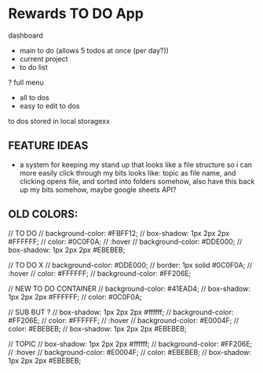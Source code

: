 # Rewards TO DO App

dashboard

- main to do (allows 5 todos at once (per day?))
- current project
- to do list

?
full menu

- all to dos
- easy to edit to dos

to dos stored in local storagexx

## FEATURE IDEAS
- a system for keeping my stand up that looks like a file structure so i can more easily click through my bits
looks like: topic as file name, and clicking opens file, and sorted into folders somehow, also have this back up my bits somehow, maybe google sheets API? 


## OLD COLORS:
// TO DO
// background-color: #FBFF12;
// box-shadow: 1px 2px 2px #FFFFFF;
// color: #0C0F0A;
// :hover
// background-color: #DDE000;
// box-shadow: 1px 2px 2px #EBEBEB;

// TO DO X
// background-color: #DDE000;
// border: 1px solid #0C0F0A;
// :hover
// color: #FFFFFF;
// background-color: #FF206E;

// NEW TO DO CONTAINER
// background-color: #41EAD4;
// box-shadow: 1px 2px 2px #FFFFFF;
// color: #0C0F0A;

// SUB BUT ?
// box-shadow: 1px 2px 2px #ffffff;
// background-color: #FF206E;
// color: #FFFFFF;
// :hover
// background-color: #E0004F;
// color: #EBEBEB;
// box-shadow: 1px 2px 2px #EBEBEB;

// TOPIC
// box-shadow: 1px 2px 2px #ffffff;
// background-color: #FF206E;
// :hover
// background-color: #E0004F;
// color: #EBEBEB;
// box-shadow: 1px 2px 2px #EBEBEB;
